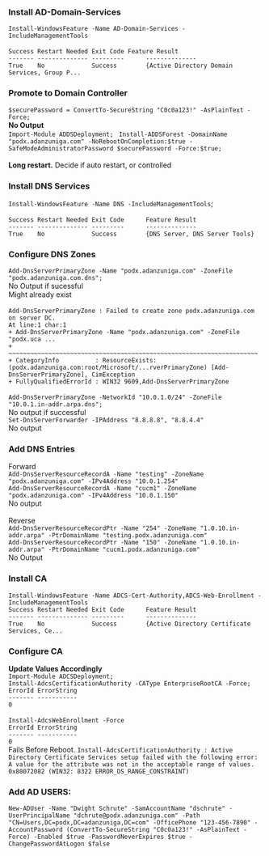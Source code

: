 ### Install AD-Domain-Services
   `Install-WindowsFeature -Name AD-Domain-Services -IncludeManagementTools`<br><br>
   `Success Restart Needed Exit Code Feature Result`<br>
   `------- -------------- ---------      --------------`<br>
   `True    No             Success        {Active Directory Domain Services, Group P...`
### Promote to Domain Controller
   `$securePassword = ConvertTo-SecureString "C0c0a123!" -AsPlainText -Force;`<br>
   **No Output**<br>
   `Import-Module ADDSDeployment; `
   `Install-ADDSForest -DomainName "podx.adanzuniga.com" -NoRebootOnCompletion:$true -SafeModeAdministratorPassword $securePassword -Force:$true;`<br><br>
   **Long restart.** Decide if auto restart, or controlled 
### Install DNS Services
   `Install-WindowsFeature -Name DNS -IncludeManagementTools`;<br><br>
   `Success Restart Needed Exit Code      Feature Result`<br>
   `------- -------------- ---------      --------------`<br>
   `True    No             Success        {DNS Server, DNS Server Tools}`
### Configure DNS Zones
   `Add-DnsServerPrimaryZone -Name "podx.adanzuniga.com" -ZoneFile "podx.adanzuniga.com.dns";`<br>
   No Output if sucessful<br>
   Might already exist<br><br>
   `Add-DnsServerPrimaryZone : Failed to create zone podx.adanzuniga.com on server DC.` <br>
   `At line:1 char:1`<br>
   `+ Add-DnsServerPrimaryZone -Name "podx.adanzuniga.com" -ZoneFile "podx.uca ...`<br>
   `+ ~~~~~~~~~~~~~~~~~~~~~~~~~~~~~~~~~~~~~~~~~~~~~~~~~~~~~~~~~~~~~~~~~~~~~`<br>
   `+ CategoryInfo          : ResourceExists: (podx.adanzuniga.com:root/Microsoft/...rverPrimaryZone) [Add-DnsServerPrimaryZone], CimException`<br>
   `+ FullyQualifiedErrorId : WIN32 9609,Add-DnsServerPrimaryZone`<br><br>
   `Add-DnsServerPrimaryZone -NetworkId "10.0.1.0/24" -ZoneFile "10.0.1.in-addr.arpa.dns";`<br>
   No output if successful<br>
   `Set-DnsServerForwarder -IPAddress "8.8.8.8", "8.8.4.4"`<br>
   No output
### Add DNS Entries
   Forward<br>
   `Add-DnsServerResourceRecordA -Name "testing" -ZoneName "podx.adanzuniga.com" -IPv4Address "10.0.1.254"`<br>
   `Add-DnsServerResourceRecordA -Name "cucm1" -ZoneName "podx.adanzuniga.com" -IPv4Address "10.0.1.150"`<br>
   No output<br><br>
   Reverse<br>
   `Add-DnsServerResourceRecordPtr -Name "254" -ZoneName "1.0.10.in-addr.arpa" -PtrDomainName "testing.podx.adanzuniga.com"`<br>
   `Add-DnsServerResourceRecordPtr -Name "150" -ZoneName "1.0.10.in-addr.arpa" -PtrDomainName "cucm1.podx.adanzuniga.com"`<br>
   No Output
### Install CA
   `Install-WindowsFeature -Name ADCS-Cert-Authority,ADCS-Web-Enrollment -IncludeManagementTools`<br>
   `Success Restart Needed Exit Code      Feature Result`<br>
   `------- -------------- ---------      --------------`<br>
   `True    No             Success        {Active Directory Certificate Services, Ce...`<br>
### Configure CA
**Update Values Accordingly**<br>
`Import-Module ADCSDeployment;`<br>
`Install-AdcsCertificationAuthority -CAType EnterpriseRootCA -Force;`<br>
`ErrorId ErrorString`<br>
`------- -----------`<br>
`0`<br><br>
`Install-AdcsWebEnrollment -Force`<br>
`ErrorId ErrorString`<br>
`------- -----------`<br>
`0`<br>
Fails Before Reboot.
`Install-AdcsCertificationAuthority : Active Directory Certificate Services setup failed with the following error:  A value for the attribute was not in the acceptable range of values. 0x80072082 (WIN32: 8322 ERROR_DS_RANGE_CONSTRAINT)`
### Add AD USERS:
`New-ADUser -Name "Dwight Schrute" -SamAccountName "dschrute" -UserPrincipalName "dchrute@podx.adanzuniga.com" -Path "CN=Users,DC=podx,DC=adanzuniga,DC=com" -OfficePhone "123-456-7890" -AccountPassword (ConvertTo-SecureString "C0c0a123!" -AsPlainText -Force) -Enabled $true -PasswordNeverExpires $true -ChangePasswordAtLogon $false`
